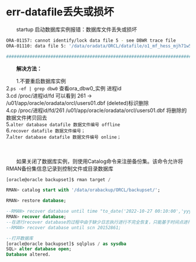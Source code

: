 # err-datafile丢失或损坏

　　startup 启动数据库实例报错：数据库文件丢失或损坏

```bash
ORA-01157: cannot identify/lock data file 5 - see DBWR trace file
ORA-01110: data file 5: '/data/oradata/ORCL/datafile/o1_mf_hess_mjh71w5r_.dbf'

###########################################################################################


```

　　**解决方法：** 

　　1.不要重启数据库实例  
2.`ps -ef | grep dbw0`​ 查看ora\_dbw0\_实例 进程id  
3.cd /proc/进程id/fd    可以看到 261 -\> /u01/app/oracle/oradata/orcl/users01.dbf (deleted)标识删除  
4.cp /proc/进程id/fd/261  /u01/app/oracle/oradata/orcl/users01.dbf 将删除的数据文件拷贝回去  
5.`alter database datafile 数据文件编号 offline`​  
6.`recover datafile 数据文件编号；`​  
7.`alter database datafile 数据文件编号 online；`​

　　‍

　　如果关闭了数据库实例，则使用Catalog命令来注册备份集。该命令允许将RMAN备份集信息记录到控制文件或目录数据库

```sql
[oracle@oracle backupset]$ rman target /

RMAN> catalog start with '/data/orabackup/ORCL/backupset/';

RMAN> restore database;

--RMAN> recover database until time "to_date('2022-10-27 00:10:00','yyyy-mm-dd hh24:mi:ss')"; --基于时间点恢复
RMAN> recover database;
--在进行recover database的过程中由于缺少日志执行进行不完全恢复，只能基于时间点进行恢复
--RMAN> recover database until scn 20152861;

--打开数据库
[oracle@oracle backupset]$ sqlplus / as sysdba
SQL> alter database open;
Database altered.

```

　　‍

　　‍
